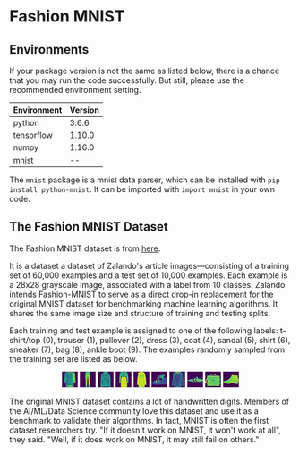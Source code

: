 # Fashion MNIST

## Environments

If your package version is not the same as listed below, there is a chance that you may run the code successfully. But still, please use the recommended environment setting.

| Environment | Version |
| ----------- | ------- |
| python      | 3.6.6   |
| tensorflow  | 1.10.0  |
| numpy       | 1.16.0  |
| mnist       | --      |

The ``mnist`` package is a mnist data parser, which can be installed with ``pip install python-mnist``. It can be imported with ``import mnist`` in your own code.

## The Fashion MNIST Dataset

The Fashion MNIST dataset is from [here](https://www.kaggle.com/zalando-research/fashionmnist).

It is a dataset a dataset of Zalando's article images—consisting of a training set of 60,000 examples and a test set of 10,000 examples. Each example is a 28x28 grayscale image, associated with a label from 10 classes. Zalando intends Fashion-MNIST to serve as a direct drop-in replacement for the original MNIST dataset for benchmarking machine learning algorithms. It shares the same image size and structure of training and testing splits.

Each training and test example is assigned to one of the following labels: t-shirt/top (0), trouser (1), pullover (2), dress (3), coat (4), sandal (5), shirt (6), sneaker (7), bag (8), ankle boot (9). The examples randomly sampled from the training set are listed as below.

<div style="text-align: center">
<img src="./images/fmnist_0.jpg"/>
<img src="./images/fmnist_1.jpg"/>
<img src="./images/fmnist_2.jpg"/>
<img src="./images/fmnist_3.jpg"/>
<img src="./images/fmnist_4.jpg"/>
<img src="./images/fmnist_5.jpg"/>
<img src="./images/fmnist_6.jpg"/>
<img src="./images/fmnist_7.jpg"/>
<img src="./images/fmnist_8.jpg"/>
<img src="./images/fmnist_9.jpg"/>
</div>

The original MNIST dataset contains a lot of handwritten digits. Members of the AI/ML/Data Science community love this dataset and use it as a benchmark to validate their algorithms. In fact, MNIST is often the first dataset researchers try. "If it doesn't work on MNIST, it won't work at all", they said. "Well, if it does work on MNIST, it may still fail on others."